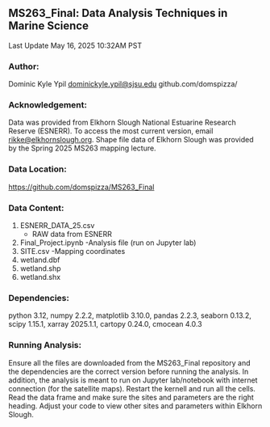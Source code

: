 ## MS263_Final: Data Analysis Techniques in Marine Science
Last Update May 16, 2025 10:32AM PST

### Author:
Dominic Kyle Ypil
dominickyle.ypil@sjsu.edu
github.com/domspizza/

### Acknowledgement:
Data was provided from Elkhorn Slough National Estuarine Research Reserve (ESNERR). To access the most current version, email rikke@elkhornslough.org. 
Shape file data of Elkhorn Slough was provided by the Spring 2025 MS263 mapping lecture.

### Data Location:
https://github.com/domspizza/MS263_Final

### Data Content:
1. ESNERR_DATA_25.csv
   - RAW data from ESNERR
3. Final_Project.ipynb
   -Analysis file (run on Jupyter lab)
5. SITE.csv
   -Mapping coordinates
7. wetland.dbf
8. wetland.shp
9. wetland.shx

### Dependencies:
python 3.12,
numpy 2.2.2,
matplotlib 3.10.0,
pandas 2.2.3,
seaborn 0.13.2,
scipy 1.15.1,
xarray 2025.1.1,
cartopy 0.24.0,
cmocean 4.0.3

### Running Analysis:
Ensure all the files are downloaded from the MS263_Final repository and the dependencies are the correct version before running the analysis. 
In addition, the analysis is meant to run on Jupyter lab/notebook with internet connection (for the satellite maps). Restart the kernell and run all the cells. 
Read the data frame and make sure the sites and parameters are the right heading. Adjust your code to view other sites and parameters within Elkhorn Slough.
